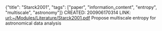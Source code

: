 {"title": "Starck2001", "tags": ["paper", "information_content", "entropy", "multiscale", "astronomy"]}
CREATED: 200906170314
LINK: <url:~/Modules/Literature/Starck2001.pdf>
Propose multiscale entropy for astronomical data analysis
